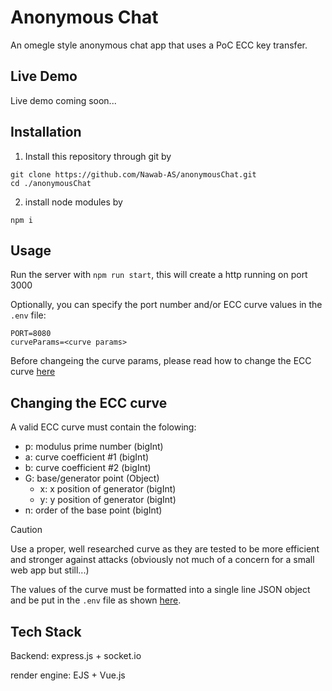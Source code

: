 # Anonymous Chat

An omegle style anonymous chat app that uses a PoC ECC key transfer.


## Live Demo

Live demo coming soon...


## Installation 

1. Install this repository through git by
```
git clone https://github.com/Nawab-AS/anonymousChat.git
cd ./anonymousChat
```

2. install node modules by
```
npm i
```


## Usage

Run the server with ```npm run start```, this will create a http running on port 3000

Optionally, you can specify the port number and/or ECC curve values in the `.env` file:
```.env
PORT=8080
curveParams=<curve params>
```
Before changeing the curve params, please read how to change the ECC curve [here](#Changing-the-ECC-curve)


## Changing the ECC curve

A valid ECC curve must contain the folowing:
- p: modulus prime number (bigInt)
- a: curve coefficient #1 (bigInt)
- b: curve coefficient #2 (bigInt)
- G: base/generator point (Object)
    - x: x position of generator (bigInt)
    - y: y position of generator (bigInt)
- n: order of the base point (bigInt)

> [!CAUTION]
> Use a proper, well researched curve as they are tested to be more efficient and stronger against attacks
> (obviously not much of a concern for a small web app but still...)

The values of the curve must be formatted into a single line JSON object and be put in the `.env` file
as shown [here](#Usage).


## Tech Stack

Backend: express.js + socket.io

render engine: EJS + Vue.js
